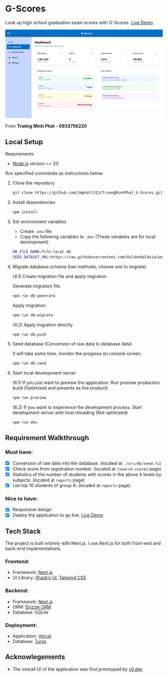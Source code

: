 # G-Scores

Look up high school graduation exam scores with G-Scores.
[Live Demo](https://truong-minh-phat-g-scores.vercel.app/)

![G-Scores Dashboard](/docs/screenshots/dashboard.png)

From **Trương Minh Phát - 0933756220**

## Local Setup

Requirements

- [Node.js](https://nodejs.org/en) version >= 20

Run specified commands as instructions below.

1. Clone the repository
   ```bash
   git clone https://github.com/tmphat1312/TruongMinhPhat_G-Scores.git
   ```
2. Install dependencies
   ```bash
   npm install
   ```
3. Set environment variables

   - Create `.env` file
   - Copy the following variables to `.env` (These variables are for local development)

   ```bash
   DB_FILE_NAME=file:local.db
   SEED_DATASET_URL=https://raw.githubusercontent.com/GoldenOwlAsia/webdev-intern-assignment-3/refs/heads/main/dataset/diem_thi_thpt_2024.csv
   ```

4. Migrate database schema (two methods, choose one to migrate)

   (4.1) Create migration file and apply migration

   Generate migration file:

   ```bash
   npm run db:generate
   ```

   Apply migration:

   ```bash
   npm run db:migrate
   ```

   (4.2) Apply migration directly

   ```bash
   npm run db:push
   ```

5. Seed database (Conversion of raw data to database data)

   It will take some time, monitor the progress on console screen.

   ```bash
   npm run db:seed
   ```

6. Start local development server

   (6.1) If you just want to preview the application. Run preview production build (Optimized and presents as live product)

   ```bash
   npm run preview
   ```

   (6.2) If you want to experience the development process. Start development server with host reloading (Not optimized)

   ```bash
   npm run dev
   ```

## Requirement Walkthrough

### Must have:

- [x] Conversion of raw data into the database. (located at `./src/db/seed.ts`)
- [x] Check score from registration number. (located at `/search-scores` page)
- [x] Statistics of the number of students with scores in the above 4 levels by subjects. (located at `reports` page)
- [x] List top 10 students of group A. (located at `reports` page)

### Nice to have:

- [x] Responsive design
- [x] Deploy the application to go live. [Live Demo](https://truong-minh-phat-g-scores.vercel.app/)

## Tech Stack

The project is built entirely with Next.js. I use Next.js for both front-end and back-end implementations.

### Frontend:

- Framework: [Next.js](https://nextjs.org/)
- UI Library: [Shadcn UI](https://ui.shadcn.com/), [Tailwind CSS](https://tailwindcss.com/)

### Backend:

- Framework: [Next.js](https://nextjs.org/)
- ORM: [Drizzle ORM](https://orm.drizzle.team/)
- Database: SQLite

### Deployment:

- Application: [Vercel](https://vercel.com)
- Database: [Turso](https://turso.tech/)

## Acknowlegements

- The overall UI of the application was first prototyped by [v0.dev](v0.dev)
